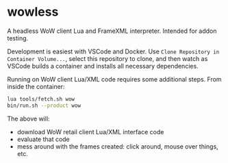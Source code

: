 # wowless

A headless WoW client Lua and FrameXML interpreter. Intended for addon testing.

Development is easiest with VSCode and Docker.
Use `Clone Repository in Container Volume...`, select this repository to clone,
and then watch as VSCode builds a container and installs all necessary dependencies.

Running on WoW client Lua/XML code requires some additional steps.
From inside the container:

```sh
lua tools/fetch.sh wow
bin/run.sh --product wow
```

The above will:

* download WoW retail client Lua/XML interface code
* evaluate that code
* mess around with the frames created: click around, mouse over things, etc.
